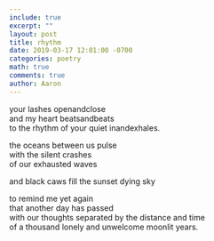 ```yaml
---
include: true
excerpt: ""
layout: post
title: rhythm
date: 2019-03-17 12:01:00 -0700
categories: poetry 
math: true
comments: true
author: Aaron
---
```



your lashes openandclose  
and my heart beatsandbeats  
to the rhythm of your quiet inandexhales.  

the oceans between us pulse  
with the silent crashes  
of our exhausted waves  

and black caws fill the sunset dying sky  

to remind me yet again  
that another day has passed  
with our thoughts separated by the distance and time  
of a thousand lonely and unwelcome moonlit years.  